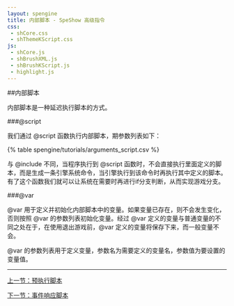```yaml
---
layout: spengine
title: 内部脚本 - SpeShow 高级指令
css:
 - shCore.css
 - shThemeKScript.css
js:
 - shCore.js
 - shBrushXML.js
 - shBrushKScript.js
 - highlight.js
---
```

               		
##内部脚本

内部脚本是一种延迟执行脚本的方式。

###@script

我们通过 @script 函数执行内部脚本，期参数列表如下：

{% table spengine/tutorials/arguments_script.csv %}            

与 @include 不同，当程序执行到 @script 函数时，不会直接执行里面定义的脚本，而是生成一条引擎系统命令，当引擎执行到该命令时再执行其中定义的脚本。有了这个函数我们就可以让系统在需要时再进行if分支判断，从而实现游戏分支。

###@var

@var 用于定义并初始化内部脚本中的变量。如果变量已存在，则不会发生变化，否则按照 @var 的参数列表初始化变量。经过 @var 定义的变量与普通变量的不同之处在于，在使用退出游戏前，@var 定义的变量将保存下来，而一般变量不会。

@var 的参数列表用于定义变量，参数名为需要定义的变量名，参数值为要设置的变量值。

**********************************************************************

[上一节：预执行脚本](tutorial_senior_pre.html)

[下一节：事件响应脚本](tutorial_senior_listener.html)
